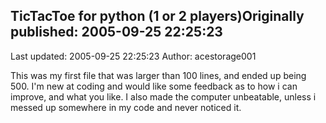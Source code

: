 ## TicTacToe for python (1 or 2 players)Originally published: 2005-09-25 22:25:23 
Last updated: 2005-09-25 22:25:23 
Author: acestorage001  
 
This was my first file that was larger than 100 lines, and ended up being 500. I'm new at coding and would like some feedback as to how i can improve, and what you like. I also made the computer unbeatable, unless i messed up somewhere in my code and never noticed it.